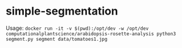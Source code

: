 # simple-segmentation

Usage: `docker run -it -v $(pwd):/opt/dev -w /opt/dev computationalplantscience/arabidopsis-rosette-analysis python3 segment.py segment data/tomatoes1.jpg`

